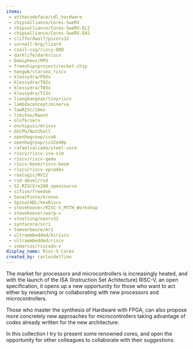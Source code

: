 ```yaml
---
items:
 - atthecodeface/cdl_hardware
 - chipsalliance/Cores-SweRV
 - chipsalliance/Cores-SweRV-EL2
 - chipsalliance/Cores-SweRV-EH2
 - cliffordwolf/picorv32
 - cornell-brg/lizard
 - csail-csg/riscy-OOO
 - darklife/darkriscv
 - Domipheus/RPU
 - freechipsproject/rocket-chip
 - haogwb/starsea_riscv
 - klessydra/F03x 
 - klessydra/T02x
 - klessydra/T03x
 - klessydra/T13x
 - liangkangnan/tinyriscv 
 - lambdaconcept/minerva
 - lowRISC/ibex
 - lcbcFoo/ReonV
 - olofk/serv
 - onchipuis/mriscv
 - OSCPU/NutShell
 - openhwgroup/cva6
 - openhwgroup/cv32e40p
 - rafaelcalcada/steel-core
 - riscv/riscv-isa-sim
 - riscv/riscv-qemu
 - riscv-boom/riscv-boom
 - riscv/riscv-opcodes
 - roalogic/RV12
 - rsd-devel/rsd
 - SI-RISCV/e200_opensource
 - sifive/freedom
 - SonalPinto/kronos
 - SpinalHDL/VexRiscv
 - stevehoover/RISC-V_MYTH_Workshop
 - stevehoover/warp-v
 - stnolting/neorv32
 - syntacore/scr1
 - tomverbeure/mr1
 - ultraembedded/biriscv
 - ultraembedded/riscv
 - zxmarcos/riscado-v
display_name: Risc-V Cores
created_by: carlosdelfino 
---
```


The market for processors and microcontrollers is increasingly heated, and with the launch of the ISA (Instruction Set Achitecture) RISC-V, an open specification, it opens up a new opportunity for those who want to act either by researching or collaborating with new processors and microcontrollers.

Those who master the synthesis of Hardware with FPGA, can also propose more concretely new approaches for microcontrollers taking advantage of codes already written for the new architecture.

In this collection I try to present some renowned cores, and open the opportunity for other colleagues to collaborate with their suggestions.
